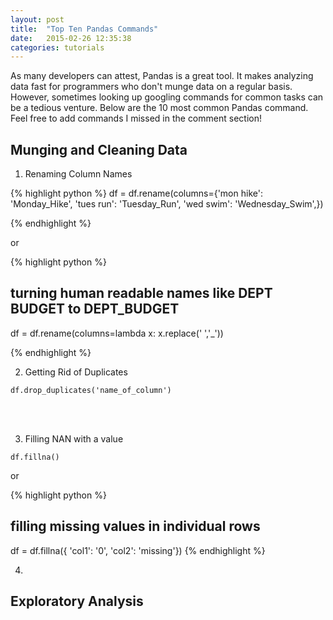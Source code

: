 ```yaml
---
layout: post
title:  "Top Ten Pandas Commands"
date:   2015-02-26 12:35:38
categories: tutorials
---
```


As many developers can attest, Pandas is a great tool. It makes analyzing data fast for programmers who don't munge data on a regular basis. However, sometimes looking up googling commands for common tasks can be a tedious venture. Below are the 10 most common Pandas command. Feel free to add commands I missed in the comment section!

## Munging and Cleaning Data

1. Renaming Column Names

{% highlight python %}
df = df.rename(columns={'mon hike': 'Monday_Hike', 
                        'tues run': 'Tuesday_Run',
                        'wed swim': 'Wednesday_Swim',})
                        
{% endhighlight %}

or 

{% highlight python %}

## turning human readable names like DEPT BUDGET to DEPT_BUDGET
df = df.rename(columns=lambda x: x.replace(' ','_'))

{% endhighlight %}
<br>


2. Getting Rid of Duplicates

```
df.drop_duplicates('name_of_column')
```
<br>
<br>

3. Filling NAN with a value

```
df.fillna()
```

or 

{% highlight python %}
## filling missing values in individual rows
df = df.fillna({
'col1': '0',
'col2': 'missing'})
{% endhighlight %}
<br>

4.


## Exploratory Analysis
